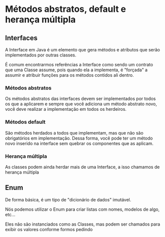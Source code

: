 # Métodos abstratos, default e herança múltipla

## Interfaces

A Interface em Java é um elemento que gera métodos e atributos que serão implementados por outras classes.

É comum encontrarmos referências a Interface como sendo um contrato que uma Classe assume, pois quando ela a implementa, é "forçada" a assumir e atribuir funções para os métodos contidos ali dentro.

### Métodos abstratos

Os métodos abstratos das interfaces devem ser implementados por todos os que a aplicarem e sempre que você adiciona um método abstrato novo, você deve realizar a implementação em todos os herdeiros.

### Métodos default

São métodos herdados a todos que implementam, mas que não são obrigatórios em implementação. Dessa forma, você pode ter um método novo inserido na interface sem quebrar os componentes que as aplicam.

### Herança múltipla

As classes podem ainda herdar mais de uma Interface, a isso chamamos de herança múltipla

## Enum

De forma básica, é um tipo de "dicionário de dados" imutável.

Nós podemos utilizar o Enum para criar listas com nomes, modelos de algo, etc...

Eles não são instanciados como as Classes, mas podem ser chamados para exibir os valores conforme formos pedindo
